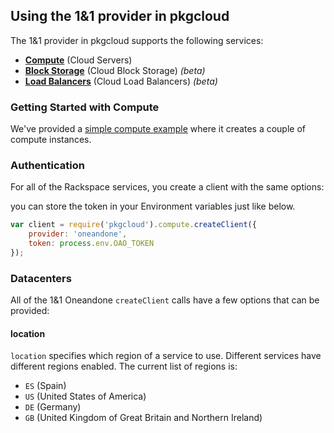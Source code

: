 ## Using the 1&1 provider in pkgcloud

The 1&1 provider in pkgcloud supports the following services:

* [**Compute**](compute.md) (Cloud Servers)
* [**Block Storage**](blockstorage.md) (Cloud Block Storage) *(beta)*
* [**Load Balancers**](loadbalancer.md) (Cloud Load Balancers) *(beta)*

### Getting Started with Compute

We've provided a [simple compute example](getting-started-compute.md) where it creates a couple of compute instances.

### Authentication

For all of the Rackspace services, you create a client with the same options:

you can store the token in your Environment variables just like below.

```Javascript
var client = require('pkgcloud').compute.createClient({
    provider: 'oneandone',
    token: process.env.OAO_TOKEN
});
```


### Datacenters

All of the 1&1 Oneandone `createClient` calls have a few options that can be provided:

#### location

`location` specifies which region of a service to use. Different services have different regions enabled. The current list of regions is:

- `ES` (Spain)
- `US` (United States of America)
- `DE` (Germany)
- `GB` (United Kingdom of Great Britain and Northern Ireland)